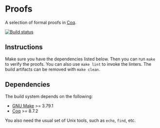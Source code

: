 # Proofs

A selection of formal proofs in [Coq](https://coq.inria.fr/).

[![Build status](https://github.com/stepchowfun/proofs/workflows/Continuous%20integration/badge.svg?branch=master)](https://github.com/stepchowfun/proofs/actions?query=branch%3Amaster)

## Instructions

Make sure you have the dependencies listed below. Then you can run `make` to verify the proofs. You can also use `make lint` to invoke the linters. The build artifacts can be removed with `make clean`.

## Dependencies

The build system depends on the following:

- [GNU Make](https://www.gnu.org/software/make/) >= 3.79.1
- [Coq](https://coq.inria.fr/) >= 8.7.2

You also need the usual set of Unix tools, such as `echo`, `find`, etc.
